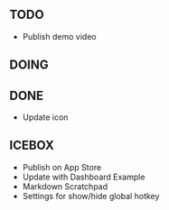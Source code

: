 ## TODO
- Publish demo video

## DOING

## DONE
- Update icon

## ICEBOX
- Publish on App Store
- Update with Dashboard Example
- Markdown Scratchpad
- Settings for show/hide global hotkey
